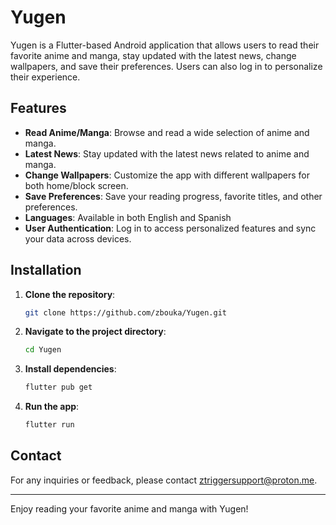 # Yugen

Yugen is a Flutter-based Android application that allows users to read their favorite anime and manga, stay updated with the latest news, change wallpapers, and save their preferences. Users can also log in to personalize their experience.

## Features

- **Read Anime/Manga**: Browse and read a wide selection of anime and manga.
- **Latest News**: Stay updated with the latest news related to anime and manga.
- **Change Wallpapers**: Customize the app with different wallpapers for both home/block screen.
- **Save Preferences**: Save your reading progress, favorite titles, and other preferences.
- **Languages**: Available in both English and Spanish
- **User Authentication**: Log in to access personalized features and sync your data across devices.




## Installation

1. **Clone the repository**:
    ```bash
    git clone https://github.com/zbouka/Yugen.git
    ```
2. **Navigate to the project directory**:
    ```bash
    cd Yugen
    ```
3. **Install dependencies**:
    ```bash
    flutter pub get
    ```
4. **Run the app**:
    ```bash
    flutter run
    ```




## Contact

For any inquiries or feedback, please contact ztriggersupport@proton.me.

---

Enjoy reading your favorite anime and manga with Yugen!
